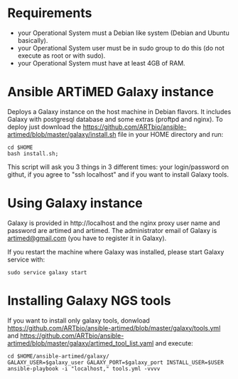 # Requirements
  * your Operational System must a Debian like system (Debian and Ubuntu basically).
  * your Operational System user must be in sudo group to do this (do not execute as root or with sudo).
  * your Operational System must have at least 4GB of RAM.

# Ansible ARTiMED Galaxy instance
Deploys a Galaxy instance on the host machine in Debian flavors. 
It includes Galaxy with postgresql database and some extras (proftpd and nginx).
To deploy just download the https://github.com/ARTbio/ansible-artimed/blob/master/galaxy/install.sh file in your HOME directory and run:
```
cd $HOME
bash install.sh;
```
This script will ask you 3 things in 3 different times: your login/password on githut, if you agree to "ssh localhost" and if you want to install Galaxy tools.

# Using Galaxy instance
Galaxy is provided in http://localhost and the nginx proxy user name and password are artimed and artimed.
The administrator email of Galaxy is artimed@gmail.com (you have to register it in Galaxy).

If you restart the machine where Galaxy was installed, please start Galaxy service with:
```
sudo service galaxy start
```

# Installing Galaxy NGS tools
If you want to install only galaxy tools, donwload https://github.com/ARTbio/ansible-artimed/blob/master/galaxy/tools.yml and https://github.com/ARTbio/ansible-artimed/blob/master/galaxy/artimed_tool_list.yaml and execute:
```
cd $HOME/ansible-artimed/galaxy/
GALAXY_USER=$galaxy_user GALAXY_PORT=$galaxy_port INSTALL_USER=$USER ansible-playbook -i "localhost," tools.yml -vvvv
```

